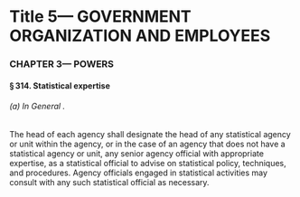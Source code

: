 
# Title 5— GOVERNMENT ORGANIZATION AND EMPLOYEES
### CHAPTER 3— POWERS
#### § 314. Statistical expertise
###### (a) In General .

The head of each agency shall designate the head of any statistical agency or unit within the agency, or in the case of an agency that does not have a statistical agency or unit, any senior agency official with appropriate expertise, as a statistical official to advise on statistical policy, techniques, and procedures. Agency officials engaged in statistical activities may consult with any such statistical official as necessary.
